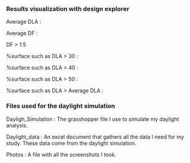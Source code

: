 ### Results visualization with design explorer

Average DLA :

Average DF :

DF > 1.5

%surface such as DLA > 30 : 

%surface such as DLA > 40 :

%surface such as DLA > 50 :

%surface such as DLA > Average DLA :

### Files used for the daylight simulation

Dayligh_Simulation : The grasshopper file I use to simulate my daylight analysis.

Daylight_data : An excel document that gathers all the data I need for my study. These data come from the daylight simulation.

Photos : A file with all the screenshots I took.

